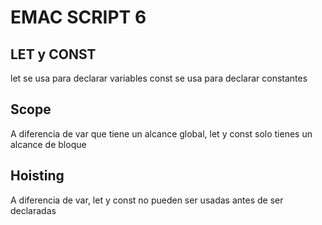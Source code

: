 # EMAC SCRIPT 6

## LET y CONST

let se usa para declarar variables
const se usa para declarar constantes

## Scope

A diferencia de var que tiene un alcance global, let y const solo tienes un alcance de bloque

## Hoisting

A diferencia de var, let y const no pueden ser usadas antes de ser declaradas